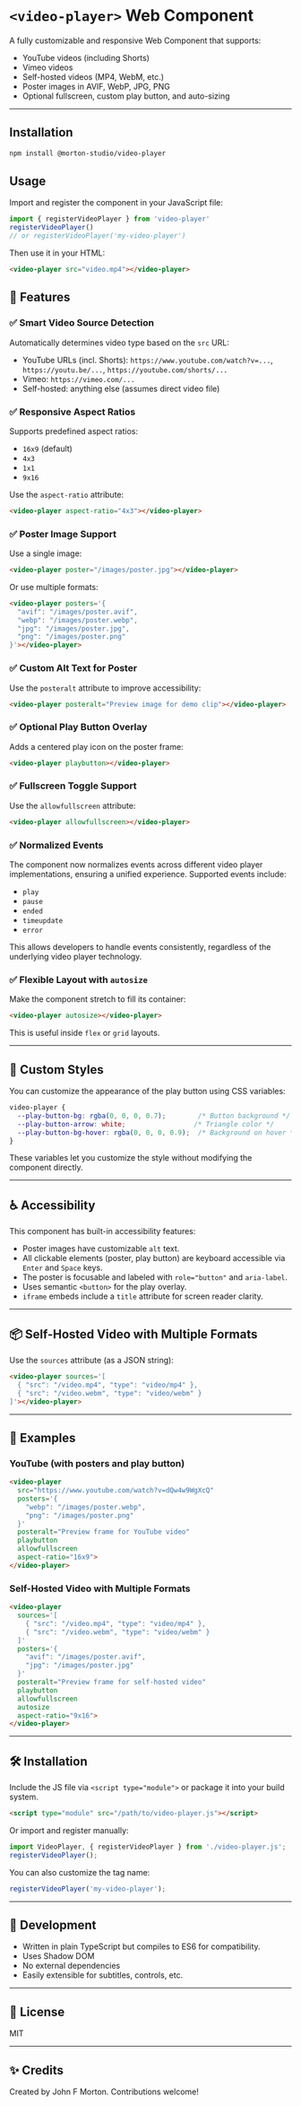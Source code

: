 # `<video-player>` Web Component

A fully customizable and responsive Web Component that supports:

- YouTube videos (including Shorts)
- Vimeo videos
- Self-hosted videos (MP4, WebM, etc.)
- Poster images in AVIF, WebP, JPG, PNG
- Optional fullscreen, custom play button, and auto-sizing

---

## Installation

```sh
npm install @morton-studio/video-player
```

## Usage

Import and register the component in your JavaScript file:

```js
import { registerVideoPlayer } from 'video-player'
registerVideoPlayer()
// or registerVideoPlayer('my-video-player')
```

Then use it in your HTML:

```html
<video-player src="video.mp4"></video-player>
```

## 🚀 Features

### ✅ Smart Video Source Detection
Automatically determines video type based on the `src` URL:

- YouTube URLs (incl. Shorts): `https://www.youtube.com/watch?v=...`, `https://youtu.be/...`, `https://youtube.com/shorts/...`
- Vimeo: `https://vimeo.com/...`
- Self-hosted: anything else (assumes direct video file)

### ✅ Responsive Aspect Ratios
Supports predefined aspect ratios:

- `16x9` (default)
- `4x3`
- `1x1`
- `9x16`

Use the `aspect-ratio` attribute:
```html
<video-player aspect-ratio="4x3"></video-player>
```

### ✅ Poster Image Support
Use a single image:
```html
<video-player poster="/images/poster.jpg"></video-player>
```

Or use multiple formats:
```html
<video-player posters='{
  "avif": "/images/poster.avif",
  "webp": "/images/poster.webp",
  "jpg": "/images/poster.jpg",
  "png": "/images/poster.png"
}'></video-player>
```

### ✅ Custom Alt Text for Poster
Use the `posteralt` attribute to improve accessibility:
```html
<video-player posteralt="Preview image for demo clip"></video-player>
```

### ✅ Optional Play Button Overlay
Adds a centered play icon on the poster frame:
```html
<video-player playbutton></video-player>
```

### ✅ Fullscreen Toggle Support
Use the `allowfullscreen` attribute:
```html
<video-player allowfullscreen></video-player>
```

### ✅ Normalized Events

The <video-player> component now normalizes events across different video player implementations, ensuring a unified experience. Supported events include:

* `play`
* `pause`
* `ended`
* `timeupdate`
* `error`

This allows developers to handle events consistently, regardless of the underlying video player technology.

### ✅ Flexible Layout with `autosize`
Make the component stretch to fill its container:
```html
<video-player autosize></video-player>
```
This is useful inside `flex` or `grid` layouts.

---

## 🎨 Custom Styles
You can customize the appearance of the play button using CSS variables:

```css
video-player {
  --play-button-bg: rgba(0, 0, 0, 0.7);        /* Button background */
  --play-button-arrow: white;                 /* Triangle color */
  --play-button-bg-hover: rgba(0, 0, 0, 0.9);  /* Background on hover */
}
```

These variables let you customize the style without modifying the component directly.

---

## ♿ Accessibility
This component has built-in accessibility features:

- Poster images have customizable `alt` text.
- All clickable elements (poster, play button) are keyboard accessible via `Enter` and `Space` keys.
- The poster is focusable and labeled with `role="button"` and `aria-label`.
- Uses semantic `<button>` for the play overlay.
- `iframe` embeds include a `title` attribute for screen reader clarity.

---

## 📦 Self-Hosted Video with Multiple Formats
Use the `sources` attribute (as a JSON string):
```html
<video-player sources='[
  { "src": "/video.mp4", "type": "video/mp4" },
  { "src": "/video.webm", "type": "video/webm" }
]'></video-player>
```

---

## 🧩 Examples

### YouTube (with posters and play button)
```html
<video-player
  src="https://www.youtube.com/watch?v=dQw4w9WgXcQ"
  posters='{
    "webp": "/images/poster.webp",
    "png": "/images/poster.png"
  }'
  posteralt="Preview frame for YouTube video"
  playbutton
  allowfullscreen
  aspect-ratio="16x9">
</video-player>
```

### Self-Hosted Video with Multiple Formats
```html
<video-player
  sources='[
    { "src": "/video.mp4", "type": "video/mp4" },
    { "src": "/video.webm", "type": "video/webm" }
  ]'
  posters='{
    "avif": "/images/poster.avif",
    "jpg": "/images/poster.jpg"
  }'
  posteralt="Preview frame for self-hosted video"
  playbutton
  allowfullscreen
  autosize
  aspect-ratio="9x16">
</video-player>
```

---

## 🛠 Installation
Include the JS file via `<script type="module">` or package it into your build system.

```html
<script type="module" src="/path/to/video-player.js"></script>
```

Or import and register manually:
```js
import VideoPlayer, { registerVideoPlayer } from './video-player.js';
registerVideoPlayer();
```

You can also customize the tag name:
```js
registerVideoPlayer('my-video-player');
```

---

## 🧪 Development
- Written in plain TypeScript but compiles to ES6 for compatibility.
- Uses Shadow DOM
- No external dependencies
- Easily extensible for subtitles, controls, etc.

---

## 📄 License
MIT

---

## ✨ Credits
Created by John F Morton. Contributions welcome!
